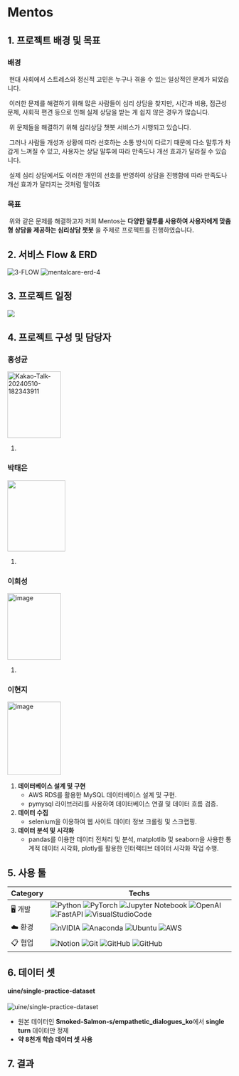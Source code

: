 # Mentos



## 1. 프로젝트 배경 및 목표

### 배경

​	현대 사회에서 스트레스와 정신적 고민은 누구나 겪을 수 있는 일상적인 문제가 되었습니다.  

​	이러한 문제를 해결하기 위해 많은 사람들이 심리 상담을 찾지만, 시간과 비용, 접근성 문제, 사회적 편견 등으로 인해 실제 상담을 받는 게 쉽지 않은 경우가 많습니다.  

​	위 문제들을 해결하기 위해 심리상담 챗봇 서비스가 시행되고 있습니다. 

​	그러나 사람들 개성과 상황에 따라 선호하는 소통 방식이 다르기 때문에 다소 말투가 차갑게 느껴질 수 있고, 사용자는 상담 말투에 따라 만족도나 개선 효과가 달라질 수 있습니다.

​	실제 심리 상담에서도 이러한 개인의 선호를 반영하여 상담을 진행함에 따라 만족도나 개선 효과가 달라지는 것처럼 말이죠

### 목표

​	위와 같은 문제를 해결하고자 저희 Mentos는 __다양한 말투를 사용하여 사용자에게 맞춤형 상담을 제공하는 심리상담 챗봇__ 을 주제로 프로젝트를 진행하였습니다.





## 2. 서비스 Flow & ERD
<img src="https://i.ibb.co/KXLw5Mm/3-FLOW.jpg" alt="3-FLOW" border="0">

<img src="https://i.ibb.co/L1t2gXV/mentalcare-erd-4.png" alt="mentalcare-erd-4" border="0">

## 3. 프로젝트 일정
<img src="https://i.ibb.co/hBPQzcP/image.png" />

## 4. 프로젝트 구성 및 담당자

### 홍성균

<img src="https://i.ibb.co/ydy5G3H/Kakao-Talk-20240510-182343911.png" alt="Kakao-Talk-20240510-182343911" border="0" height="150" width="120"/>

1. 



### 박태은

<img src="https://i.ibb.co/K9jXHcM/image.png"  height="160" width="130"/>

1. 





### 이희성

<img src="https://i.ibb.co/NtvvgzH/image.png" alt="image" border="0" height="150" width="120"/>

1. 





### 이현지


<img src="https://i.ibb.co/RvKVd8v/image.png" alt="image" border="0" height="165" width="120"/>  



1. **데이터베이스 설계 및 구현**
   - AWS RDS를 활용한 MySQL 데이터베이스 설계 및 구현. 
   - pymysql 라이브러리를 사용하여 데이터베이스 연결 및 데이터 흐름 검증.
2.  **데이터 수집**
     - selenium을 이용하여 웹 사이트 데이터 정보 크롤링 및 스크랩핑.
3. **데이터 분석 및 시각화**
   - pandas를 이용한 데이터 전처리 및 분석, matplotlib 및 seaborn을 사용한 통계적 데이터 시각화, plotly를 활용한 인터랙티브 데이터 시각화 작업 수행.





##  5. 사용 툴

| Category | Techs                                                        |
| -------- | ------------------------------------------------------------ |
| 🖥️ 개발   | ![Python](https://img.shields.io/badge/python-3670A0?style=for-the-badge&logo=python&logoColor=white) ![PyTorch](https://img.shields.io/badge/PyTorch-%23EE4C2C.svg?style=for-the-badge&logo=PyTorch&logoColor=white)  ![Jupyter Notebook](https://img.shields.io/badge/jupyter-%23FA0F00.svg?style=for-the-badge&logo=jupyter&logoColor=white) ![OpenAI](https://img.shields.io/badge/openai-412991?style=for-the-badge&logo=openai&logoColor=white)  ![FastAPI](https://img.shields.io/badge/FastAPI-005571?style=for-the-badge&logo=fastapi) ![VisualStudioCode](https://img.shields.io/badge/visualstudiocode-007ACC?style=for-the-badge&logo=mysql&logoColor=white) |
| ☁️ 환경   | ![nVIDIA](https://img.shields.io/badge/nVIDIA-%2376B900.svg?style=for-the-badge&logo=nVIDIA&logoColor=white) ![Anaconda](https://img.shields.io/badge/Anaconda-%2344A833.svg?style=for-the-badge&logo=anaconda&logoColor=white) ![Ubuntu](https://img.shields.io/badge/Ubuntu-E95420?style=for-the-badge&logo=ubuntu&logoColor=white) ![AWS](https://img.shields.io/badge/AWS-%23FF9900.svg?style=for-the-badge&logo=amazon-aws&logoColor=white) |
| 📋 협업   | ![Notion](https://img.shields.io/badge/Notion-%23000000.svg?style=for-the-badge&logo=notion&logoColor=white) ![Git](https://img.shields.io/badge/git-%23F05033.svg?style=for-the-badge&logo=git&logoColor=white) ![GitHub](https://img.shields.io/badge/github-%23121011.svg?style=for-the-badge&logo=github&logoColor=white) ![GitHub]( https://img.shields.io/badge/Discord-5865F2?style=for-the-badge&logo=Discord&logoColor=white) |





## 6. 데이터 셋

#### uine/single-practice-dataset

![uine/single-practice-dataset](https://i.ibb.co/LzMbHD5/image.png)

- 원본 데이터인 **Smoked-Salmon-s/empathetic_dialogues_ko**에서 **single turn** 데이터만 정제
- **약 8천개 학습 데이터 셋 사용**



## 7. 결과
